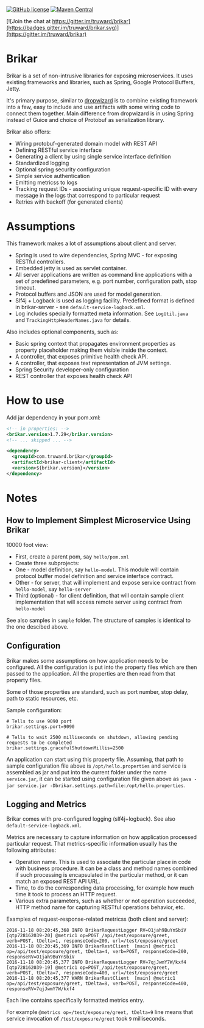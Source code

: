 [![GitHub license](https://img.shields.io/badge/license-Apache%202-green.svg)](https://raw.githubusercontent.com/truward/brikar/master/LICENSE)
[![Maven Central](https://img.shields.io/maven-central/v/com.truward.brikar/brikar.svg)](https://repo1.maven.org/maven2/com/truward/brikar/brikar/)

[![Join the chat at https://gitter.im/truward/brikar](https://badges.gitter.im/truward/brikar.svg)](https://gitter.im/truward/brikar)

Brikar
======

Brikar is a set of non-intrusive libraries for exposing microservices.
It uses existing frameworks and libraries, such as Spring, Google Protocol Buffers, Jetty.

It's primary purpose, similar to [dropwizard](https://github.com/dropwizard) is to combine existing framework into a few,
easy to include and use artifacts with some wiring code to connect them together. Main difference from dropwizard is in using Spring instead of Guice and choice of Protobuf as serialization library.

Brikar also offers:

* Wiring protobuf-generated domain model with REST API
* Defining RESTful service interface
* Generating a client by using single service interface definition
* Standardized logging
* Optional spring security configuration
* Simple service authentication
* Emitting metricss to logs
* Tracking request IDs - associating unique request-specific ID with every message in the logs that correspond
to particular request
* Retries with backoff (for generated clients)

# Assumptions

This framework makes a lot of assumptions about client and server.

* Spring is used to wire dependencies, Spring MVC - for exposing RESTful controllers.
* Embedded jetty is used as servlet container.
* All server applications are written as command line applications with a set of predefined parameters,
e.g. port number, configuration path, stop timeout.
* Protocol buffers and JSON are used for model generation.
* Slf4j + Logback is used as logging facility. Predefined format is defined in brikar-server -
see ``default-service-logback.xml``.
* Log includes specially formatted meta information.
See ``LogUtil.java`` and ``TrackingHttpHeaderNames.java`` for details.

Also includes optional components, such as:

* Basic spring context that propagates environment properties as property placeholder making them visible inside the context.
* A controller, that exposes primitive health check API.
* A controller, that exposes text representation of JVM settings.
* Spring Security developer-only configuration
* REST controller that exposes health check API

# How to use

Add jar dependency in your pom.xml:

```xml
<!-- in properties: -->
<brikar.version>1.7.29</brikar.version>
<!-- ... skipped ... -->

<dependency>
  <groupId>com.truward.brikar</groupId>
  <artifactId>brikar-client</artifactId>
  <version>${brikar.version}</version>
</dependency>
```

# Notes

## How to Implement Simplest Microservice Using Brikar

10000 foot view:

* First, create a parent pom, say ``hello/pom.xml``
* Create three subprojects:
* One - model definition, say ``hello-model``. This module will contain protocol buffer model definition and service interface contract.
* Other - for server, that will implement and expose service contract from ``hello-model``, say ``hello-server``
* Third (optional) - for client definition, that will contain sample client implementation that will access remote server using contract from ``hello-model``

See also samples in ``sample`` folder. The structure of samples is identical to the one descibed above.

## Configuration

Brikar makes some assumptions on how application needs to be configured. All the configuration is put into the property
files which are then passed to the application. All the properties are then read from that property files.

Some of those properties are standard, such as port number, stop delay, path to static resources, etc.

Sample configuration:

```
# Tells to use 9090 port
brikar.settings.port=9090

# Tells to wait 2500 milliseconds on shutdown, allowing pending requests to be completed
brikar.settings.gracefulShutdownMillis=2500
```

An application can start using this property file. Assuming, that path to sample configuration file above is ``/opt/hello.properties`` and
service is assembled as jar and put into the current folder under the name ``service.jar``,
it can be started using configuration file given above as ``java -jar service.jar -Dbrikar.settings.path=file:/opt/hello.properties``.

## Logging and Metrics

Brikar comes with pre-configured logging (slf4j+logback). See also ``default-service-logback.xml``.

Metrics are necessary to capture information on how application processed particular request.
That metrics-specific information usually has the following attributes:

* Operation name. This is used to associate the particular place in code with business procedure.
It can be a class and method names combined if such processing is encapsulated in the particular method, or it can
match an exposed REST API URL.
* Time, to do the corresponding data processing, for example how much time it took to process an HTTP request.
* Various extra parameters, such as whether or not operation succeeded, HTTP method name for capturing RESTful operations behavior, etc.

Examples of request-response-related metricss (both client and server):

```
2016-11-18 08:20:45,368 INFO BrikarRequestLogger RV=O1jah9BuYnSbiV [qtp728162039-20] @metric1 op=POST_/api/test/exposure/greet, verb=POST, tDelta=1, responseCode=200, url=/test/exposure/greet
2016-11-18 08:20:45,369 INFO BrikarRestClient  [main] @metric1 op=/api/test/exposure/greet, tDelta=4, verb=POST, responseCode=200, responseRV=O1jah9BuYnSbiV
2016-11-18 08:20:45,377 INFO BrikarRequestLogger RV=7qjJwmY7W/kxf4 [qtp728162039-19] @metric1 op=POST_/api/test/exposure/greet, verb=POST, tDelta=7, responseCode=400, url=/test/exposure/greet
2016-11-18 08:20:45,377 WARN BrikarRestClient  [main] @metric1 op=/api/test/exposure/greet, tDelta=8, verb=POST, responseCode=400, responseRV=7qjJwmY7W/kxf4
```

Each line contains specifically formatted metrics entry.

For example ``@metrics op=/test/exposure/greet, tDelta=9`` line means that service invocation of ``/test/exposure/greet`` took ``9`` milliseconds.
